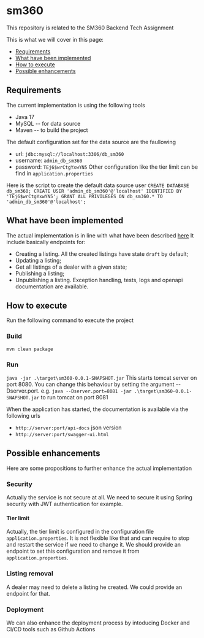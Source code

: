 # sm360
This repository is related to the SM360 Backend Tech Assignment

This is what we will cover in this page:
* [Requirements](#requirements)
* [What have been implemented](#workdone)
* [How to execute](#execute)
* [Possible enhancements](#enhancements)


## <a name="requirements"></a>Requirements
The current implementation is using the following tools
* Java 17
* MySQL -- for data source
* Maven -- to build the project

The default configuration set for the data source are the faullowing 
* url: `jdbc:mysql://localhost:3306/db_sm360`
* username: `admin_db_sm360`
* password: `TEj6$wrCtgYxwYN5`
Other configuration like the tier limit can be find in `application.properties`

Here is the script to create the default data source user
`
CREATE DATABASE db_sm360;
CREATE USER 'admin_db_sm360'@'localhost' IDENTIFIED BY 'TEj6$wrCtgYxwYN5';
GRANT ALL PRIVILEGES ON db_sm360.* TO 'admin_db_sm360'@'localhost';
`

## <a name="workdone"></a>What have been implemented
The actual implementation is in line with what have been described [here](https://github.com/sm360/backend-tech-assignment)
It include basically endpoints for:
* Creating a listing. All the created listings have state `draft` by default;
* Updating a listing;
* Get all listings of a dealer with a given state;
* Publishing a listing;
* Unpublishing a listing.
Exception handling, tests, logs and openapi documentation are available.

## <a name="execute"></a>How to execute
Run the following command to execute the project
### Build
`mvn clean package`

### Run
`java -jar .\target\sm360-0.0.1-SNAPSHOT.jar`
This starts tomcat server on port 8080. You can change this behaviour by setting the argument --Dserver.port. 
e.g. `java --Dserver.port=8081 -jar .\target\sm360-0.0.1-SNAPSHOT.jar` to run tomcat on port 8081

When the application has started, the documentation is available via the following urls
* `http://server:port/api-docs` json version
* `http://server:port/swagger-ui.html`

## <a name="enhancements"></a>Possible enhancements
Here are some propositions to further enhance the actual implementation

### Security
Actually the service is not secure at all. 
We need to secure it using Spring security with JWT authentication for example.

#### Tier limit
Actually, the tier limit is configured in the configuration file `application.properties`. It is not flexible like that and can require to stop and restart the service if we need to change it.
We should provide an endpoint to set this configuration and remove it from `application.properties`.

### Listing removal
A dealer may need to delete a listing he created. We could provide an endpoint for that.

### Deployment
We can also enhance the deployment process by intoducing Docker and CI/CD tools such as Github Actions
